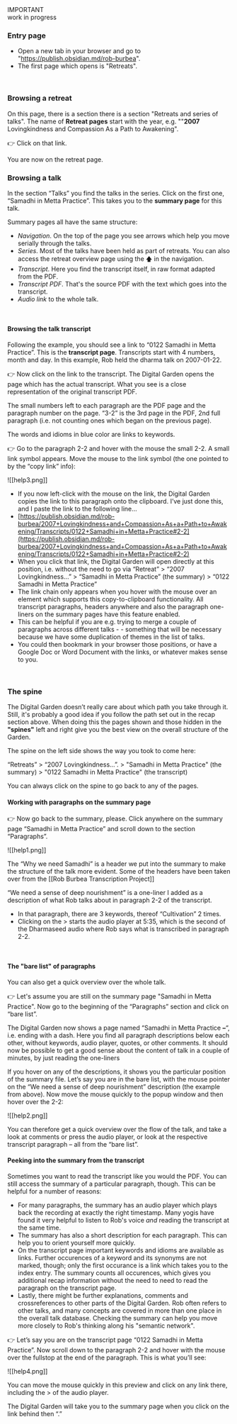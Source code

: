 <div class="admonition important"><div class="title">IMPORTANT</div><div class="content">
work in progress<br/>
</div></div>

### Entry page          
- Open a new tab in your browser and go to "https://publish.obsidian.md/rob-burbea".
- The first page which opens is "Retreats".
<br/>

### Browsing a retreat
On this page, there is a section there is a section "Retreats and series of talks". The name of **Retreat pages** start with the year, e.g. ""**2007** Lovingkindness and Compassion As a Path to Awakening". 

👉 Click on that link. 

You are now on the retreat page.
<br/>

### Browsing a talk
In the section “Talks” you find the talks in the series. Click on the first one, “Samadhi in Metta Practice”. This takes you to the **summary page** for this talk.

Summary pages all have the same structure:
- _Navigation_. On the top of the page you see arrows which help you move serially through the talks.
- _Series_. Most of the talks have been held as part of retreats. You can also access the retreat overview page using the 🡅 in the navigation.
- _Transcript_. Here you find the transcript itself, in raw format adapted from the PDF.
- _Transcript PDF_. That's the source PDF with the text which goes into the transcript.
- _Audio link_ to the whole talk.
<br/>

#### Browsing the talk transcript
Following the example, you should see a link to “0122 Samadhi in Metta Practice”. This is the **transcript page**. Transcripts start with 4 numbers, month and day. In this example, Rob held the dharma talk on 2007-01-22.

👉 Now click on the link to the transcript. The Digital Garden opens the page which has the actual transcript. What you see is a close representation of the original transcript PDF.

The small numbers left to each paragraph are the PDF page and the paragraph number on the page. “3-2” is the 3rd page in the PDF, 2nd full paragraph (i.e. not counting ones which began on the previous page).

The words and idioms in blue color are links to keywords.

👉 Go to the paragraph 2-2 and hover with the mouse the small 2-2. A small link symbol appears. Move the mouse to the link symbol (the one pointed to by the “copy link” info):

![[help3.png]]

-   If you now left-click with the mouse on the link, the Digital Garden copies the link to this paragraph onto the clipboard. I’ve just done this, and I paste the link to the following line...
-   [https://publish.obsidian.md/rob-burbea/2007+Lovingkindness+and+Compassion+As+a+Path+to+Awakening/Transcripts/0122+Samadhi+in+Metta+Practice#2-2](https://publish.obsidian.md/rob-burbea/2007+Lovingkindness+and+Compassion+As+a+Path+to+Awakening/Transcripts/0122+Samadhi+in+Metta+Practice#2-2)
-   When you click that link, the Digital Garden will open directly at this position, i.e. without the need to go via “Retreat” > “2007 Lovingkindness...” > “Samadhi in Metta Practice” (the summary) > “0122 Samadhi in Metta Practice”
-   The link chain only appears when you hover with the mouse over an element which supports this copy-to-clipboard functionality. All transcript paragraphs, headers anywhere and also the paragraph one-liners on the summary pages have this feature enabled.
-   This can be helpful if you are e.g. trying to merge a couple of paragraphs across different talks - - something that will be necessary because we have some duplication of themes in the list of talks.
-   You could then bookmark in your browser those positions, or have a Google Doc or Word Document with the links, or whatever makes sense to you.
<br/>

### The spine
The Digital Garden doesn’t really care about which path you take through it. Still, it's probably a good idea if you follow the path set out in the recap section above. When doing this the pages shown and those hidden in the **"spines"** left and right give you the best view on the overall structure of the Garden.

 The spine on the left side shows the way you took to come here: 
 
 “Retreats” > “2007 Lovingkindness...”. > "Samadhi in Metta Practice" (the summary) > "0122 Samadhi in Metta Practice" (the transcript)
 
 You can always click on the spine to go back to any of the pages.
<br/>

#### Working with paragraphs on the summary page
👉 Now go back to the summary, please. Click anywhere on the summary page “Samadhi in Metta Practice” and scroll down to the section “Paragraphs”.

![[help1.png]]

The “Why we need Samadhi” is a header we put into the summary to make the structure of the talk more evident. Some of the headers have been taken over from the [[Rob Burbea Transcription Project]]

“We need a sense of deep nourishment” is a one-liner I added as a description of what Rob talks about in paragraph 2-2 of the transcript.
- In that paragraph, there are 3 keywords, thereof “Cultivation” 2 times.
- Clicking on the > starts the audio player at 5:35, which is the second of the Dharmaseed audio where Rob says what is transcribed in paragraph 2-2.
<br/>

#### The "bare list" of paragraphs
You can also get a quick overview over the whole talk. 

👉 Let's assume you are still on the summary page "Samadhi in Metta Practice". Now go to the beginning of the “Paragraphs” section and click on “bare list”.

The Digital Garden now shows a page named “Samadhi in Metta Practice **–**“, i.e. ending with a dash. Here you find all paragraph descriptions below each other, without keywords, audio player, quotes, or other comments. It should now be possible to get a good sense about the content of talk in a couple of minutes, by just reading the one-liners

If you hover on any of the descriptions, it shows you the particular position of the summary file. Let’s say you are in the bare list, with the mouse pointer on the “We need a sense of deep nourishment” description (the example from above). Now move the mouse quickly to the popup window and then hover over the 2-2:

![[help2.png]]

You can therefore get a quick overview over the flow of the talk, and take a look at comments or press the audio player, or look at the respective transcript paragraph – all from the “bare list”.
<br/>

#### Peeking into the summary from the transcript
 Sometimes you want to read the transcript like you would the PDF. You can still access the summary of a particular paragraph, though. This can be helpful for a number of reasons:
 - For many paragraphs, the summary has an audio player which plays back the recording at exactly the right timestamp. Many yogis have found it very helpful to listen to Rob's voice _and_ reading the transcript at the same time.
 - The summary has also a short description for each paragraph. This can help you to orient yourself more quickly.
 - On the transcript page important keywords and idioms are available as links. Further occurences of a keyword and its synonyms are not marked, though; only the first occurance is a link which takes you to the index entry. The summary counts all occurences, which gives you additional recap information without the need to need to read the paragraph on the transcript page.
 - Lastly, there might be further explanations, comments and crossreferences to other parts of the Digital Garden. Rob often refers to other talks, and many concepts are covered in more than one place in the overall talk database. Checking the summary can help you move more closely to Rob's thinking along his "semantic network".

👉 Let’s say you are on the transcript page “0122 Samadhi in Metta Practice”. Now scroll down to the paragraph 2-2 and hover with the mouse over the fullstop at the end of the paragraph. This is what you’ll see:

![[help4.png]]

You can move the mouse quickly in this preview and click on any link there, including the > of the audio player.

The Digital Garden will take you to the summary page when you click on the link behind then “.”
<br/>
